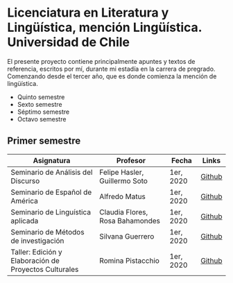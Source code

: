 # Licenciatura en Literatura y Lingüística, mención Lingüística. Universidad de Chile

El presente proyecto contiene principalmente apuntes y textos de referencia, escritos por mí, durante mi estadía en la carrera de pregrado. Comenzando desde el tercer año, que es donde comienza la mención de lingüística.

- Quinto semestre
- Sexto semestre
- Séptimo semestre
- Octavo semestre

## Primer semestre
| Asignatura | Profesor | Fecha | Links
|------------|----------|-------|-------|
| Seminario de Análisis del Discurso | Felipe Hasler, Guillermo Soto | 1er, 2020 | [Github](https://github.com/matusDeveloper/uchile_linguistic/seminario_analisis_del_discurso/README.md)
| Seminario de Español de América | Alfredo Matus | 1er, 2020 | [Github](https://github.com/matusDeveloper/uchile_linguistic/seminario_español_de_america/README.md)
| Seminario de Linguística aplicada | Claudia Flores, Rosa Bahamondes | 1er, 2020 | [Github](https://github.com/matusDeveloper/uchile_linguistic/seminario_de_linguistica_aplicada/README.md)
| Seminario de Métodos de investigación | Silvana Guerrero | 1er, 2020 | [Github](https://github.com/matusDeveloper/uchile_linguistic/seminario_de_metodos_de_investigacion/README.md)
| Taller: Edición y Elaboración de Proyectos Culturales | Romina Pistacchio | 1er, 2020 | [Github](https://github.com/matusDeveloper/uchile_linguistic/taller_edicion_y_proyectos_culturales/README.md)

